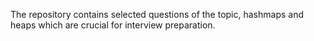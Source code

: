 The repository contains selected questions of the topic, hashmaps and heaps which are crucial for interview preparation.
